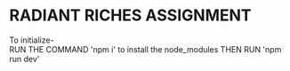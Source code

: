 # RADIANT RICHES ASSIGNMENT

To initialize- \
RUN THE COMMAND 'npm i' to install the node_modules
THEN RUN 'npm run dev'